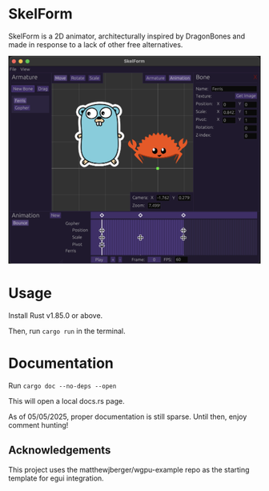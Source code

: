 # SkelForm

SkelForm is a 2D animator, architecturally inspired by DragonBones and made in response to a lack of other free alternatives.

![example](example.png)

# Usage

Install Rust v1.85.0 or above.

Then, run `cargo run` in the terminal.

# Documentation

Run `cargo doc --no-deps --open`

This will open a local docs.rs page.

As of 05/05/2025, proper documentation is still sparse. Until then, enjoy comment hunting!

## Acknowledgements

This project uses the matthewjberger/wgpu-example repo as the starting template for egui integration.

